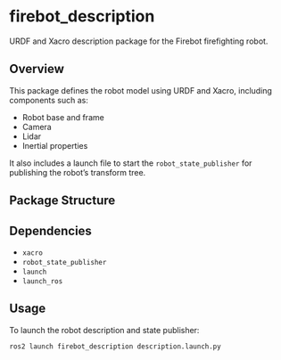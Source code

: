 # firebot_description

URDF and Xacro description package for the Firebot firefighting robot.

## Overview

This package defines the robot model using URDF and Xacro, including components such as:
- Robot base and frame
- Camera
- Lidar
- Inertial properties

It also includes a launch file to start the `robot_state_publisher` for publishing the robot’s transform tree.

## Package Structure


## Dependencies

- `xacro`
- `robot_state_publisher`
- `launch`
- `launch_ros`

## Usage

To launch the robot description and state publisher:

```bash
ros2 launch firebot_description description.launch.py
